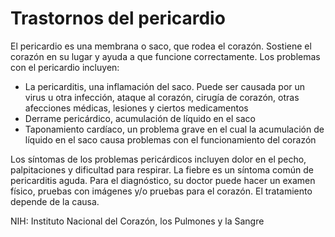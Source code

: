 Trastornos del pericardio
=========================


El pericardio es una membrana o saco, que rodea el corazón. Sostiene el corazón en su lugar y ayuda a que funcione correctamente. Los problemas con el pericardio incluyen:


* La pericarditis, una inflamación del saco. Puede ser causada por un virus u otra infección, ataque al corazón, cirugía de corazón, otras afecciones médicas, lesiones y ciertos medicamentos
* Derrame pericárdico, acumulación de líquido en el saco
* Taponamiento cardíaco, un problema grave en el cual la acumulación de líquido en el saco causa problemas con el funcionamiento del corazón


Los síntomas de los problemas pericárdicos incluyen dolor en el pecho, palpitaciones y dificultad para respirar. La fiebre es un síntoma común de pericarditis aguda. Para el diagnóstico, su doctor puede hacer un examen físico, pruebas con imágenes y/o pruebas para el corazón. El tratamiento depende de la causa. 


 NIH: Instituto Nacional del Corazón, los Pulmones y la Sangre

